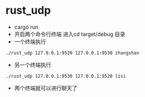 # rust_udp
* cargo run 
* 开启两个命令行终端 进入cd target/debug 目录
* 一个终端执行
```shell
./rust_udp 127.0.0.1:9520 127.0.0.1:9530 zhangshan 
```
* 另一个终端执行
```shell
./rust_udp 127.0.0.1:9530 127.0.0.1:9520 lisi 
```

* 两个终端就可以进行聊天了
